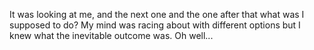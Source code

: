 It was looking at me, and the next one and the one after that what was I supposed to do? 
My mind was racing about with different options but I knew what the inevitable outcome was. 
Oh well...
